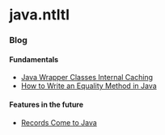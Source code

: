# java.ntltl

### Blog

#### Fundamentals

* [Java Wrapper Classes Internal Caching](https://howtodoinjava.com/java/basics/object-initialization-best-practices-internal-caching-in-wrapper-classes/)
* [How to Write an Equality Method in Java](https://www.artima.com/lejava/articles/equality.html)

#### Features in the future

* [Records Come to Java](https://blogs.oracle.com/javamagazine/records-come-to-java)